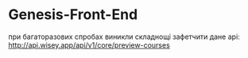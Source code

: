 # Genesis-Front-End
при багаторазових спробах виникли складнощі зафетчити дане api: http://api.wisey.app/api/v1/core/preview-courses
